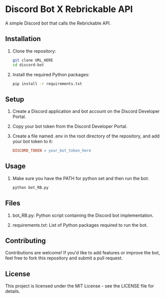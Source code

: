 # Discord Bot X Rebrickable API

A simple Discord bot that calls the Rebrickable API.

## Installation

1. Clone the repository:
    ```bash
    git clone URL_HERE
    cd discord-bot
    ```
2. Install the required Python packages:
    ```bash
    pip install -r requirements.txt
    ```

## Setup
1. Create a Discord application and bot account on the Discord Developer Portal.

2. Copy your bot token from the Discord Developer Portal.

3. Create a file named .env in the root directory of the repository, and add your bot token to it:
    ```makefile
    DISCORD_TOKEN = your_bot_token_here
    ```

## Usage
1. Make sure you have the PATH for python set and then run the bot:
    ```bash
    python bot_RB.py
    ```

## Files
1. bot_RB.py: Python script containing the Discord bot implementation.

2. requirements.txt: List of Python packages required to run the bot.

## Contributing
Contributions are welcome! If you'd like to add features or improve the bot, feel free to fork this repository and submit a pull request.

## License
This project is licensed under the MIT License - see the LICENSE file for details.

